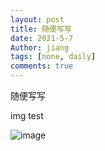 ```yaml
---
layout: post
title: 随便写写
date: 2021-5-7
Author: jiang
tags: [none, daily]
comments: true
---
```

随便写写
<!-- more -->

img test

![image](https://hbimg.huabanimg.com/bb9217c210d0701136c45c0d88b350271d13bcfe3ce3f-30EbJD_fw658/format/webp)